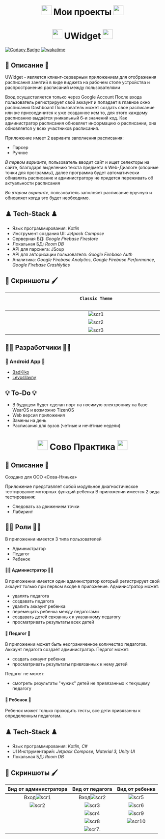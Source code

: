 <h1 align="center">
 <img src="https://meritt-gifs.s3-us-west-1.amazonaws.com/nerd-life/bulba-roll.gif" width="32" height="32">
 Мои проекты</a> 
<img src="https://meritt-gifs.s3-us-west-1.amazonaws.com/nerd-life/bulba-roll.gif" width="32" height="32"></h1>

<h1 align="center">
 <img src="https://c.tenor.com/MrvBJVe6TRQAAAAi/speed-roll-joba.gif" width="32" height="32">
 UWidget </a> 
<img src="https://c.tenor.com/MrvBJVe6TRQAAAAi/speed-roll-joba.gif" width="32" height="32"></h1>

[![Codacy Badge](https://app.codacy.com/project/badge/Grade/9fcf2381f42d4933bf9740dc6f1c0cc5)](https://www.codacy.com?utm_source=github.com&amp;utm_medium=referral&amp;utm_content=BadKiko/UWidget&amp;utm_campaign=Badge_Grade)
[![wakatime](https://wakatime.com/badge/user/28a2f792-7e9a-4dd3-97e0-a2515ca044d0/project/3cea3d49-8ae3-43b3-bdb0-fd5dabd61080.svg)](https://wakatime.com/badge/user/28a2f792-7e9a-4dd3-97e0-a2515ca044d0/project/3cea3d49-8ae3-43b3-bdb0-fd5dabd61080)
## 📄 Описание 📄
UWidget - является клиент-серверным приложением для отображения расписания занятий в виде виджета на рабочем столе устройства и распространения расписаний между пользователями

Вход осуществляется только через Google Account
После входа пользователь регистрирует свой аккаунт и попадает в главное окно расписания Dashboard
Пользователь может создать свое расписание или же присоединится к уже созданное кем то, для этого каждому расписанию выдаётся уникальный 6-и значений код.
Как администратор расписания обновляет информацию о расписании, она обновляется у всех участников расписания.

Приложение имеет 2 варианта заполнения расписания:
- Парсер
- Ручное

*В первом варианте*, пользователь вводит сайт и ищет селекторы на сайте, благодаря выделению текста предмета в Web-Диалоге (опорные точки для программы), далее программа будет автоматически обнавлять расписание и администратору не придется переживать об актуальности расписания

*Во втором варианте*, пользователь заполняет расписание вручную и обновляет когда это будет необходимо.

## ♟️ Tech-Stack ♟️
- Язык программирования: *Kotlin*
- Инструмент создания UI: *Jetpack Compose*
- Серверная БД: *Google Firebase Firestore*
- Локальная БД: *Room DB*
- API для парсинга: JSoup
- API для авторизации пользователя: *Google Firebase Auth*
- Аналитика: *Google Firebase Analytics*, *Google Firebase Performance*, *Google Firebase Crashlytics*

## 🎨 Скриншоты 🖌️
| `Classic Theme` &#8195;&#8195;&#8195;&#8195;&#8195;&#8195;&#8195;&#8195;&#8195;&#8195;&#8195;&#8195;&#8195;&#8195;&#8195;&#8195;&#8195;&#8195;&#8195;&#8195;&#8195;&#8195;&#8195;&#8195;&#8195;&#8195;&#8195;&#8195;&#8195;&#8195;&#8195;&#8195;&#8195;&#8195;&#8195;&#8195; | `Android 12 Custom` |        
| :------------------: |:------------------:|
|![scr1](https://github.com/BadKiko/UWidget/blob/master/IMG_20220616_174943_344.jpg?raw=true "Скриншот 1")|![scr4](https://github.com/BadKiko/UWidget/blob/master/Screenshot_20220616-175104_UWidget.png?raw=true "Скриншот 4")|
|![scr2](https://github.com/BadKiko/UWidget/blob/master/IMG_20220616_175050_350.jpg?raw=true "Скриншот 2")|![scr5](https://github.com/BadKiko/UWidget/blob/master/Screenshot_20220616-175112_UWidget.png?raw=true "Скриншот 5")|
|![scr3](https://github.com/BadKiko/UWidget/blob/master/IMG_20220616_175059_797.jpg?raw=true "Скриншот 3")|![scr6](https://github.com/BadKiko/UWidget/blob/master/Screenshot_20220616-175126_UWidget.png?raw=true "Скриншот 6")| 

## 🧑‍💻 Разработчики 🧑‍💻
### 📱 Android App 📱
- [BadKiko](https://github.com/BadKiko)
- [Levosllavny](https://github.com/Levosllavny)

## 💡 To-Do 💡
- В будущем будет сделан порт на носимую электронику на базе WearOS и возможно TizenOS
- Web версия приложения
- Замены на день
- Расписания для вузов (четные и нечётные недели)







<h1 align="center">
 <img src="https://c.tenor.com/MrvBJVe6TRQAAAAi/speed-roll-joba.gif" width="32" height="32">
 Сово Практика </a> 
<img src="https://c.tenor.com/MrvBJVe6TRQAAAAi/speed-roll-joba.gif" width="32" height="32"></h1>

## 📄 Описание 📄
Создано для ООО «Сова-Нянька»


Приложение представляет собой модульное диагностическое тестирование моторных функций ребенка
В приложении имеется 2 вида тестирования:
- Следовать за движением точки
- Лабиринт

## 🧑‍💼 Роли 🧑‍💼
В приложении имеется 3 типа пользователей
- Администратор
- Педагог
- Ребенок

#### 🧑‍⚖️ Администратор 🧑‍⚖️
В приложении имеется один администратор который регистрирует свой аккаунт только при первом входе в приложение.
Администратор может:
- удалять педагога
- создавать педагога
- удалить аккаунт ребенка
- перемещать ребенка между педагогами 
- создавать детей связанных к указанному педагогу
- просматривать результаты всех детей

#### 🧑 Педагог 🧑
В приложении может быть неограниченное количество педагогов.
Аккаунт педагога создаёт администратор.
Педагог может:
- создать аккаунт ребенка
- просматривать результаты привязанных к нему детей

Педагог не может:
- смотреть результаты "чужих" детей не привязанных к текущему педагогу

#### 👶 Ребенок 👶
Ребенок может только проходить тесты, все дети привязанны к определенным педагогам.

## ♟️ Tech-Stack ♟️
- Язык программирования: *Kotlin, C#*
- UI Инструментарий: *Jetpack Compose, Material 3, Unity UI*
- Локальная БД: *Room DB*

## 🎨 Скриншоты 🖌️
| Вид от администратора| Вид от педагога    | Вид от ребенка | 
| :---------------------------: |:------------------:|:--------------:|
|Вход![scr1][s1]                |Вход![scr2][s1]     |![scr5][s5]
|![scr2][s2]                    |![scr3][s3]         |![scr6][s6]
|                               |![scr4][s4]         |![scr9][s9]
|                               |![scr8][s8]         |![scr10][s10]
|                               |![scr7][s7].        |

[s1]: https://github.com/BadKiko/SovoPractic/blob/master/Screenshot_20220617-082923_%D0%9B%D0%B0%D0%B1%D0%B8%D1%80%D0%B8%D0%BD%D1%82-%D0%BF%D0%B0%D1%80%D0%BE%D0%B2%D0%BE%D0%B7%D0%B8%D0%BA.png?raw=true "Скриншот"
[s2]: https://github.com/BadKiko/SovoPractic/blob/master/Screenshot_20220617-082932_%D0%9B%D0%B0%D0%B1%D0%B8%D1%80%D0%B8%D0%BD%D1%82-%D0%BF%D0%B0%D1%80%D0%BE%D0%B2%D0%BE%D0%B7%D0%B8%D0%BA.png?raw=true "Скриншот" 
[s3]: https://github.com/BadKiko/SovoPractic/blob/master/Screenshot_20220617-083021_%D0%9B%D0%B0%D0%B1%D0%B8%D1%80%D0%B8%D0%BD%D1%82-%D0%BF%D0%B0%D1%80%D0%BE%D0%B2%D0%BE%D0%B7%D0%B8%D0%BA.png?raw=true "Скриншот"
[s4]: https://github.com/BadKiko/SovoPractic/blob/master/Screenshot_20220617-083024_%D0%9B%D0%B0%D0%B1%D0%B8%D1%80%D0%B8%D0%BD%D1%82-%D0%BF%D0%B0%D1%80%D0%BE%D0%B2%D0%BE%D0%B7%D0%B8%D0%BA.png?raw=true "Скриншот"
[s5]: https://github.com/BadKiko/SovoPractic/blob/master/Screenshot_20220617-083035_%D0%9B%D0%B0%D0%B1%D0%B8%D1%80%D0%B8%D0%BD%D1%82-%D0%BF%D0%B0%D1%80%D0%BE%D0%B2%D0%BE%D0%B7%D0%B8%D0%BA.png?raw=true "Скриншот"
[s6]: https://github.com/BadKiko/SovoPractic/blob/master/Screenshot_20220617-083103_%D0%9B%D0%B0%D0%B1%D0%B8%D1%80%D0%B8%D0%BD%D1%82-%D0%BF%D0%B0%D1%80%D0%BE%D0%B2%D0%BE%D0%B7%D0%B8%D0%BA.png?raw=true "Скриншот"
[s7]: https://github.com/BadKiko/SovoPractic/blob/master/Screenshot_20220617-083135_%D0%9B%D0%B0%D0%B1%D0%B8%D1%80%D0%B8%D0%BD%D1%82-%D0%BF%D0%B0%D1%80%D0%BE%D0%B2%D0%BE%D0%B7%D0%B8%D0%BA.png?raw=true "Скриншот"
[s8]: https://github.com/BadKiko/SovoPractic/blob/master/Screenshot_20220617-083142_%D0%9B%D0%B0%D0%B1%D0%B8%D1%80%D0%B8%D0%BD%D1%82-%D0%BF%D0%B0%D1%80%D0%BE%D0%B2%D0%BE%D0%B7%D0%B8%D0%BA.png?raw=true "Скриншот"
[s9]: https://github.com/BadKiko/SovoPractic/blob/master/Screenshot_20220617-083214_%D0%9B%D0%B0%D0%B1%D0%B8%D1%80%D0%B8%D0%BD%D1%82-%D0%BF%D0%B0%D1%80%D0%BE%D0%B2%D0%BE%D0%B7%D0%B8%D0%BA.png?raw=true "Скриншот"
[s10]: https://github.com/BadKiko/SovoPractic/blob/master/Screenshot_20220617-083230_%D0%9B%D0%B0%D0%B1%D0%B8%D1%80%D0%B8%D0%BD%D1%82-%D0%BF%D0%B0%D1%80%D0%BE%D0%B2%D0%BE%D0%B7%D0%B8%D0%BA.png?raw=true "Скриншот"

